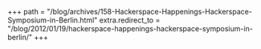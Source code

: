 +++
path = "/blog/archives/158-Hackerspace-Happenings-Hackerspace-Symposium-in-Berlin.html"
extra.redirect_to = "/blog/2012/01/19/hackerspace-happenings-hackerspace-symposium-in-berlin/"
+++

